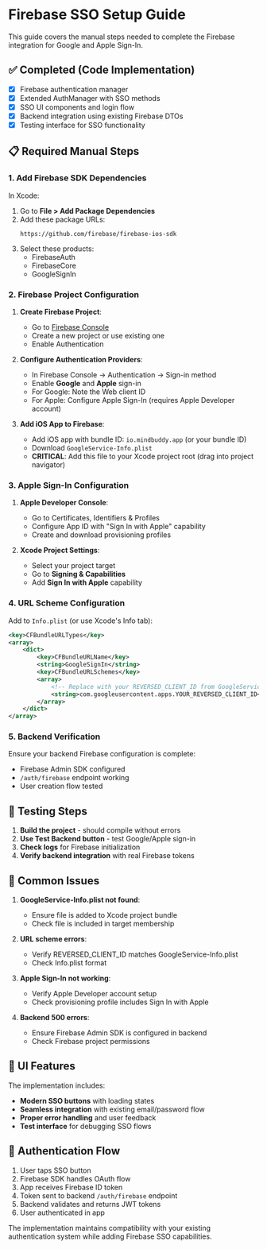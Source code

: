 # Firebase SSO Setup Guide

This guide covers the manual steps needed to complete the Firebase integration for Google and Apple Sign-In.

## ✅ Completed (Code Implementation)
- [x] Firebase authentication manager
- [x] Extended AuthManager with SSO methods
- [x] SSO UI components and login flow
- [x] Backend integration using existing Firebase DTOs
- [x] Testing interface for SSO functionality

## 📋 Required Manual Steps

### 1. Add Firebase SDK Dependencies

In Xcode:
1. Go to **File > Add Package Dependencies**
2. Add these package URLs:
   ```
   https://github.com/firebase/firebase-ios-sdk
   ```
3. Select these products:
   - FirebaseAuth
   - FirebaseCore
   - GoogleSignIn

### 2. Firebase Project Configuration

1. **Create Firebase Project**:
   - Go to [Firebase Console](https://console.firebase.google.com)
   - Create a new project or use existing one
   - Enable Authentication

2. **Configure Authentication Providers**:
   - In Firebase Console → Authentication → Sign-in method
   - Enable **Google** and **Apple** sign-in
   - For Google: Note the Web client ID
   - For Apple: Configure Apple Sign-In (requires Apple Developer account)

3. **Add iOS App to Firebase**:
   - Add iOS app with bundle ID: `io.mindbuddy.app` (or your bundle ID)
   - Download `GoogleService-Info.plist`
   - **CRITICAL**: Add this file to your Xcode project root (drag into project navigator)

### 3. Apple Sign-In Configuration

1. **Apple Developer Console**:
   - Go to Certificates, Identifiers & Profiles
   - Configure App ID with "Sign In with Apple" capability
   - Create and download provisioning profiles

2. **Xcode Project Settings**:
   - Select your project target
   - Go to **Signing & Capabilities**
   - Add **Sign In with Apple** capability

### 4. URL Scheme Configuration

Add to `Info.plist` (or use Xcode's Info tab):
```xml
<key>CFBundleURLTypes</key>
<array>
    <dict>
        <key>CFBundleURLName</key>
        <string>GoogleSignIn</string>
        <key>CFBundleURLSchemes</key>
        <array>
            <!-- Replace with your REVERSED_CLIENT_ID from GoogleService-Info.plist -->
            <string>com.googleusercontent.apps.YOUR_REVERSED_CLIENT_ID</string>
        </array>
    </dict>
</array>
```

### 5. Backend Verification

Ensure your backend Firebase configuration is complete:
- Firebase Admin SDK configured
- `/auth/firebase` endpoint working
- User creation flow tested

## 🧪 Testing Steps

1. **Build the project** - should compile without errors
2. **Use Test Backend button** - test Google/Apple sign-in
3. **Check logs** for Firebase initialization
4. **Verify backend integration** with real Firebase tokens

## 🚨 Common Issues

1. **GoogleService-Info.plist not found**:
   - Ensure file is added to Xcode project bundle
   - Check file is included in target membership

2. **URL scheme errors**:
   - Verify REVERSED_CLIENT_ID matches GoogleService-Info.plist
   - Check Info.plist format

3. **Apple Sign-In not working**:
   - Verify Apple Developer account setup
   - Check provisioning profile includes Sign In with Apple

4. **Backend 500 errors**:
   - Ensure Firebase Admin SDK is configured in backend
   - Check Firebase project permissions

## 📱 UI Features

The implementation includes:
- **Modern SSO buttons** with loading states
- **Seamless integration** with existing email/password flow
- **Proper error handling** and user feedback
- **Test interface** for debugging SSO flows

## 🔄 Authentication Flow

1. User taps SSO button
2. Firebase SDK handles OAuth flow
3. App receives Firebase ID token
4. Token sent to backend `/auth/firebase` endpoint
5. Backend validates and returns JWT tokens
6. User authenticated in app

The implementation maintains compatibility with your existing authentication system while adding Firebase SSO capabilities.